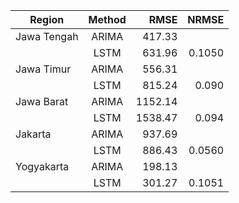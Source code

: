 

| Region        | Method      | RMSE  | NRMSE |
| ------------- |:-----------:|------:|------:|
| Jawa Tengah   | ARIMA       |417.33 |
|               | LSTM        |631.96 | 0.1050
| Jawa Timur    | ARIMA       |556.31 |
|               | LSTM        |815.24 | 0.090
| Jawa Barat    | ARIMA       |1152.14|
|               | LSTM        |1538.47| 0.094
| Jakarta       | ARIMA       |937.69 |
|               | LSTM        |886.43 | 0.0560
| Yogyakarta    | ARIMA       |198.13 |
|               | LSTM        |301.27 | 0.1051